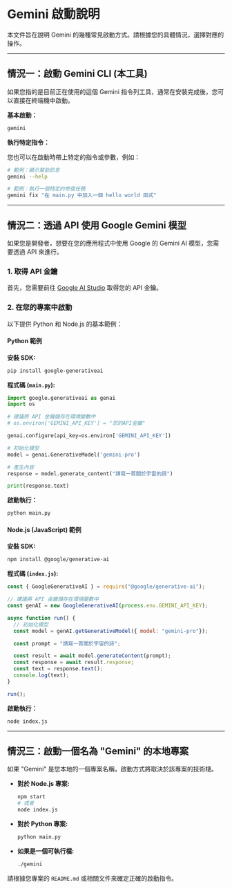 # Gemini 啟動說明

本文件旨在說明 Gemini 的幾種常見啟動方式。請根據您的具體情況，選擇對應的操作。

---

## 情況一：啟動 Gemini CLI (本工具)

如果您指的是目前正在使用的這個 Gemini 指令列工具，通常在安裝完成後，您可以直接在終端機中啟動。

**基本啟動：**

```bash
gemini
```

**執行特定指令：**

您也可以在啟動時帶上特定的指令或參數，例如：

```bash
# 範例：顯示幫助訊息
gemini --help

# 範例：執行一個特定的修復任務
gemini fix "在 main.py 中加入一個 hello world 函式"
```

---

## 情況二：透過 API 使用 Google Gemini 模型

如果您是開發者，想要在您的應用程式中使用 Google 的 Gemini AI 模型，您需要透過 API 來進行。

### 1. 取得 API 金鑰

首先，您需要前往 [Google AI Studio](https://aistudio.google.com/app/apikey) 取得您的 API 金鑰。

### 2. 在您的專案中啟動

以下提供 Python 和 Node.js 的基本範例：

#### Python 範例

**安裝 SDK:**
```bash
pip install google-generativeai
```

**程式碼 (`main.py`):**
```python
import google.generativeai as genai
import os

# 建議將 API 金鑰儲存在環境變數中
# os.environ['GEMINI_API_KEY'] = "您的API金鑰"

genai.configure(api_key=os.environ['GEMINI_API_KEY'])

# 初始化模型
model = genai.GenerativeModel('gemini-pro')

# 產生內容
response = model.generate_content("請寫一首關於宇宙的詩")

print(response.text)
```

**啟動執行：**
```bash
python main.py
```

#### Node.js (JavaScript) 範例

**安裝 SDK:**
```bash
npm install @google/generative-ai
```

**程式碼 (`index.js`):**
```javascript
const { GoogleGenerativeAI } = require("@google/generative-ai");

// 建議將 API 金鑰儲存在環境變數中
const genAI = new GoogleGenerativeAI(process.env.GEMINI_API_KEY);

async function run() {
  // 初始化模型
  const model = genAI.getGenerativeModel({ model: "gemini-pro"});

  const prompt = "請寫一首關於宇宙的詩";

  const result = await model.generateContent(prompt);
  const response = await result.response;
  const text = response.text();
  console.log(text);
}

run();
```

**啟動執行：**
```bash
node index.js
```

---

## 情況三：啟動一個名為 "Gemini" 的本地專案

如果 "Gemini" 是您本地的一個專案名稱，啟動方式將取決於該專案的技術棧。

*   **對於 Node.js 專案:**
    ```bash
    npm start
    # 或者
    node index.js
    ```

*   **對於 Python 專案:**
    ```bash
    python main.py
    ```

*   **如果是一個可執行檔:**
    ```bash
    ./gemini
    ```

請根據您專案的 `README.md` 或相關文件來確定正確的啟動指令。
